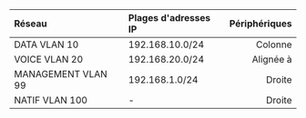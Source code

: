 | Réseau               | Plages d'adresses IP   |  Périphériques | 
| :----------------- | :---------------------      |  -------------:|
| DATA VLAN 10       | 192.168.10.0/24      |        Colonne | 
| VOICE VLAN 20      | 192.168.20.0/24      |      Alignée à | 
| MANAGEMENT VLAN 99 | 192.168.1.0/24       |         Droite | 
| NATIF VLAN 100     |        -             |         Droite | 
